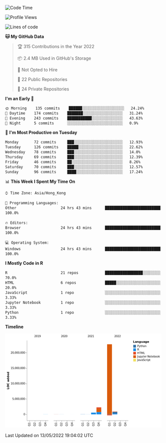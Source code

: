 

<!--**wt12318/wt12318** is a ✨ _special_ ✨ repository because its `README.md` (this file) appears on your GitHub profile.-->

<!--START_SECTION:waka-->
![Code Time](http://img.shields.io/badge/Code%20Time-175%20hrs%2056%20mins-blue)

![Profile Views](http://img.shields.io/badge/Profile%20Views-7-blue)

![Lines of code](https://img.shields.io/badge/From%20Hello%20World%20I%27ve%20Written-26%20Million%20lines%20of%20code-blue)

**🐱 My GitHub Data** 

> 🏆 315 Contributions in the Year 2022
 > 
> 📦 2.4 MB Used in GitHub's Storage 
 > 
> 🚫 Not Opted to Hire
 > 
> 📜 22 Public Repositories 
 > 
> 🔑 24 Private Repositories  
 > 
**I'm an Early 🐤** 

```text
🌞 Morning    135 commits    ██████░░░░░░░░░░░░░░░░░░░   24.24% 
🌆 Daytime    174 commits    ███████░░░░░░░░░░░░░░░░░░   31.24% 
🌃 Evening    243 commits    ███████████░░░░░░░░░░░░░░   43.63% 
🌙 Night      5 commits      ░░░░░░░░░░░░░░░░░░░░░░░░░   0.9%

```
📅 **I'm Most Productive on Tuesday** 

```text
Monday       72 commits     ███░░░░░░░░░░░░░░░░░░░░░░   12.93% 
Tuesday      126 commits    █████░░░░░░░░░░░░░░░░░░░░   22.62% 
Wednesday    78 commits     ███░░░░░░░░░░░░░░░░░░░░░░   14.0% 
Thursday     69 commits     ███░░░░░░░░░░░░░░░░░░░░░░   12.39% 
Friday       46 commits     ██░░░░░░░░░░░░░░░░░░░░░░░   8.26% 
Saturday     70 commits     ███░░░░░░░░░░░░░░░░░░░░░░   12.57% 
Sunday       96 commits     ████░░░░░░░░░░░░░░░░░░░░░   17.24%

```


📊 **This Week I Spent My Time On** 

```text
⌚︎ Time Zone: Asia/Hong_Kong

💬 Programming Languages: 
Other                    24 hrs 43 mins      █████████████████████████   100.0%

🔥 Editors: 
Browser                  24 hrs 43 mins      █████████████████████████   100.0%

💻 Operating System: 
Windows                  24 hrs 43 mins      █████████████████████████   100.0%

```

**I Mostly Code in R** 

```text
R                        21 repos            █████████████████░░░░░░░░   70.0% 
HTML                     6 repos             █████░░░░░░░░░░░░░░░░░░░░   20.0% 
JavaScript               1 repo              ░░░░░░░░░░░░░░░░░░░░░░░░░   3.33% 
Jupyter Notebook         1 repo              ░░░░░░░░░░░░░░░░░░░░░░░░░   3.33% 
Python                   1 repo              ░░░░░░░░░░░░░░░░░░░░░░░░░   3.33%

```


**Timeline**

![Chart not found](https://raw.githubusercontent.com/wt12318/wt12318/main/charts/bar_graph.png) 


 Last Updated on 13/05/2022 19:04:02 UTC
<!--END_SECTION:waka-->


